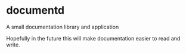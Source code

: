 documentd
=========

A small documentation library and application

Hopefully in the future this will make documentation easier to read and write.
